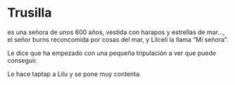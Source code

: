 # Trusilla

es una señora de unos 600 años, vestida con harapos y estrellas de mar…, el señor burns reconcomida por cosas del mar, y Lilceli la llama “Mi señora”.

Le dice que ha empezado con una pequeña tripulación a ver que puede conseguir.

Le hace taptap a Lilu y se pone muy contenta.